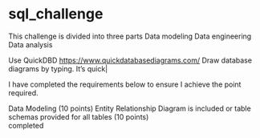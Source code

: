 # sql_challenge
This challenge is divided into three parts
  Data modeling
  Data engineering
  Data analysis

  Use QuickDBD   https://www.quickdatabasediagrams.com/
    Draw database diagrams by typing.  It’s quick|

   I have completed the requirements below to ensure I achieve the point required.
  
 Data Modeling (10 points)
Entity Relationship Diagram is included or table schemas provided for all tables (10 points)  
  completed

  
  
